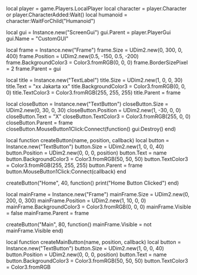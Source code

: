 local player = game.Players.LocalPlayer
local character = player.Character or player.CharacterAdded:Wait()
local humanoid = character:WaitForChild("Humanoid")

local gui = Instance.new("ScreenGui")
gui.Parent = player.PlayerGui
gui.Name = "CustomGUI"

local frame = Instance.new("Frame")
frame.Size = UDim2.new(0, 300, 0, 400)
frame.Position = UDim2.new(0.5, -150, 0.5, -200)
frame.BackgroundColor3 = Color3.fromRGB(0, 0, 0)
frame.BorderSizePixel = 2
frame.Parent = gui

local title = Instance.new("TextLabel")
title.Size = UDim2.new(1, 0, 0, 30)
title.Text = "xx Jakarta xx"
title.BackgroundColor3 = Color3.fromRGB(0, 0, 0)
title.TextColor3 = Color3.fromRGB(255, 255, 255)
title.Parent = frame

local closeButton = Instance.new("TextButton")
closeButton.Size = UDim2.new(0, 30, 0, 30)
closeButton.Position = UDim2.new(1, -30, 0, 0)
closeButton.Text = "X"
closeButton.TextColor3 = Color3.fromRGB(255, 0, 0)
closeButton.Parent = frame
closeButton.MouseButton1Click:Connect(function()
    gui:Destroy()
end)

local function createButton(name, position, callback)
    local button = Instance.new("TextButton")
    button.Size = UDim2.new(1, 0, 0, 40)
    button.Position = UDim2.new(0, 0, 0, position)
    button.Text = name
    button.BackgroundColor3 = Color3.fromRGB(50, 50, 50)
    button.TextColor3 = Color3.fromRGB(255, 255, 255)
    button.Parent = frame
    button.MouseButton1Click:Connect(callback)
end

createButton("Home", 40, function()
    print("Home Button Clicked")
end)

local mainFrame = Instance.new("Frame")
mainFrame.Size = UDim2.new(0, 200, 0, 300)
mainFrame.Position = UDim2.new(1, 10, 0, 0)
mainFrame.BackgroundColor3 = Color3.fromRGB(0, 0, 0)
mainFrame.Visible = false
mainFrame.Parent = frame

createButton("Main", 80, function()
    mainFrame.Visible = not mainFrame.Visible
end)

local function createMainButton(name, position, callback)
    local button = Instance.new("TextButton")
    button.Size = UDim2.new(1, 0, 0, 40)
    button.Position = UDim2.new(0, 0, 0, position)
    button.Text = name
    button.BackgroundColor3 = Color3.fromRGB(50, 50, 50)
    button.TextColor3 = Color3.fromRGB